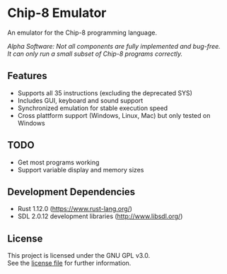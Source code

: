 # Chip-8 Emulator

An emulator for the Chip-8 programming language.  

*Alpha Software: Not all components are fully implemented and bug-free.  
It can only run a small subset of Chip-8 programs correctly.*

## Features
- Supports all 35 instructions (excluding the deprecated SYS)
- Includes GUI, keyboard and sound support
- Synchronized emulation for stable execution speed
- Cross plattform support (Windows, Linux, Mac) but only tested on Windows

## TODO
- Get most programs working
- Support variable display and memory sizes

## Development Dependencies
- Rust 1.12.0 (https://www.rust-lang.org/)
- SDL 2.0.12 development libraries (http://www.libsdl.org/)

## License
This project is licensed under the GNU GPL v3.0.  
See the [license file](LICENSE) for further information.
